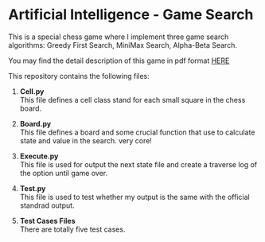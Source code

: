 # Artificial Intelligence - Game Search

This is a special chess game where I implement three game search algorithms: Greedy First Search, MiniMax Search, Alpha-Beta Search.

You may find the detail description of this game in pdf format [HERE](https://www.dropbox.com/s/wybwlq3fe0vokoj/AI_Game_Search_Description.pdf?dl=0&preview=AI_Game_Search_Description.pdf)

This repository contains the following files:<br />

1. **Cell.py**<br />
This file defines a cell class stand for each small square in the chess board.

2. **Board.py**<br />
This file defines a board and some crucial function that use to calculate state and value in the search. very core!

3. **Execute.py**<br />
This file is used for output the next state file and create a traverse log of the option until game over.

4. **Test.py**<br />
This file is used to test whether my output is the same with the official standrad output.

5. **Test Cases Files**<br />
There are totally five test cases.


